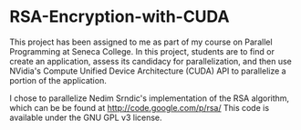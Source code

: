RSA-Encryption-with-CUDA
========================

This project has been assigned to me as part of my course on Parallel Programming at Seneca College.
In this project, students are to find or create an application, assess its candidacy for parallelization, and then
use NVidia's Compute Unified Device Architecture (CUDA) API to parallelize a portion of the application.

I chose to parallelize Nedim Srndic's implementation of the RSA algorithm, which can be be found at http://code.google.com/p/rsa/
This code is available under the GNU GPL v3 license.